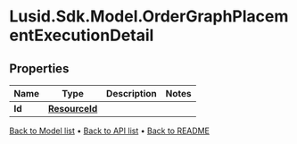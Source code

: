 # Lusid.Sdk.Model.OrderGraphPlacementExecutionDetail

## Properties

Name | Type | Description | Notes
------------ | ------------- | ------------- | -------------
**Id** | [**ResourceId**](ResourceId.md) |  | 

[Back to Model list](../README.md#documentation-for-models) &#8226; [Back to API list](../README.md#documentation-for-api-endpoints) &#8226; [Back to README](../README.md)

